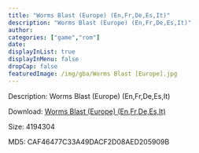 ```yaml
---
title: "Worms Blast (Europe) (En,Fr,De,Es,It)"
description: "Worms Blast (Europe) (En,Fr,De,Es,It)"
author: 
categories: ["game","rom"]
date: 
displayInList: true
displayInMenu: false
dropCap: false
featuredImage: /img/gba/Worms Blast [Europe].jpg
---
```


Description: Worms Blast (Europe) (En,Fr,De,Es,It)

Download: <a style="text-decoration:underline;" href="https://mega.nz/#!ePYADCyJ!ZwSuisfKZADatVMNd5wrY6PnmME8-shgfnsK19WwyN0" target = "_blank" rel = "nofollow" > Worms Blast (Europe) (En,Fr,De,Es,It)</a>

Size: 4194304

MD5: CAF46477C33A49DACF2D08AED205909B

